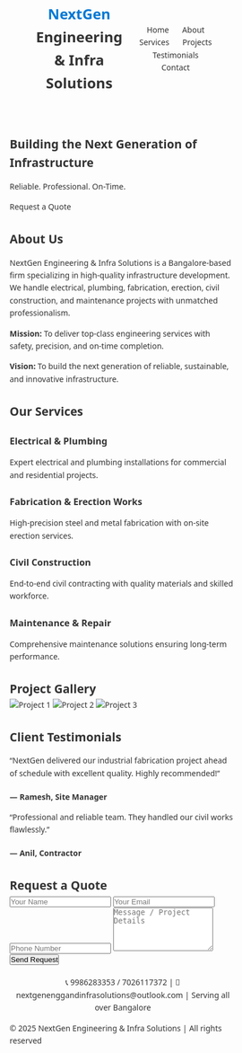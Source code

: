 <!DOCTYPE html>
<html lang="en">
<head>
<meta charset="UTF-8">
<meta name="viewport" content="width=device-width, initial-scale=1.0">
<title>NextGen Engineering & Infra Solutions</title>
<style>
/* Reset & Base */
* {margin:0; padding:0; box-sizing:border-box;}
body {font-family: 'Segoe UI', sans-serif; line-height:1.6; color:#333;}
a {text-decoration:none; color:inherit;}
ul {list-style:none;}

/* Header */
header {position:fixed; top:0; width:100%; background:#fff; box-shadow:0 2px 5px rgba(0,0,0,0.1); z-index:1000;}
header .container {display:flex; justify-content:space-between; align-items:center; padding:15px 40px;}
header .logo {font-size:1.6rem; font-weight:700;}
header .logo .blue {color:#0078d4;}
nav a {margin-left:20px; font-weight:500; color:#333;}
nav a:hover {color:#0078d4;}

/* Hero Section */
.hero {height:100vh; background:url('https://images.unsplash.com/photo-1581091215367-59ab6b22e1e8?auto=format&fit=crop&w=1600&q=80') center/cover no-repeat; display:flex; align-items:center; justify-content:center; text-align:center; color:#fff; position:relative;}
.hero::after {content:''; position:absolute; inset:0; background:rgba(0,0,0,0.5);}
.hero-content {position:relative; z-index:2; max-width:800px;}
.hero h1 {font-size:3rem; margin-bottom:20px;}
.hero p {font-size:1.2rem; margin-bottom:30px;}
.btn {background:#0078d4; color:#fff; padding:12px 25px; border:none; border-radius:5px; font-weight:600; cursor:pointer;}
.btn:hover {background:#005ea6;}

/* Sections */
section {padding:80px 20px; max-width:1000px; margin:auto;}
section h2 {font-size:2rem; color:#0078d4; margin-bottom:20px; text-align:center;}
section p, section li {margin-bottom:15px;}
.services, .testimonials, .projects {display:grid; grid-gap:20px;}
.services {grid-template-columns:repeat(auto-fit, minmax(250px,1fr));}
.projects {grid-template-columns:repeat(auto-fit, minmax(280px,1fr));}
.projects img {width:100%; border-radius:8px;}
.testimonial {background:#f5f5f5; padding:20px; border-left:4px solid #0078d4; border-radius:5px;}

/* Contact Form */
form {display:flex; flex-direction:column; max-width:500px; margin:auto;}
form input, form textarea {padding:10px; margin-bottom:15px; border:1px solid #ccc; border-radius:5px;}
form button {width:fit-content; align-self:center;}

/* Footer */
footer {text-align:center; padding:20px; background:#f9f9f9; font-size:14px; margin-top:40px;}

/* Smooth scroll */
html {scroll-behavior:smooth;}

/* Responsive */
@media(max-width:768px){header .container {flex-direction:column;} nav a {margin:10px 5px; display:inline-block;} .hero h1{font-size:2rem;}}
</style>
</head>
<body>

<!-- Header -->
<header>
  <div class="container">
    <div class="logo"><span class="blue">NextGen</span> Engineering & Infra Solutions</div>
    <nav>
      <a href="#home">Home</a>
      <a href="#about">About</a>
      <a href="#services">Services</a>
      <a href="#projects">Projects</a>
      <a href="#testimonials">Testimonials</a>
      <a href="#contact">Contact</a>
    </nav>
  </div>
</header>

<!-- Hero -->
<section class="hero" id="home">
  <div class="hero-content">
    <h1>Building the Next Generation of Infrastructure</h1>
    <p>Reliable. Professional. On-Time.</p>
    <a href="#contact" class="btn">Request a Quote</a>
  </div>
</section>

<!-- About -->
<section id="about">
  <h2>About Us</h2>
  <p>NextGen Engineering & Infra Solutions is a Bangalore-based firm specializing in high-quality infrastructure development. We handle electrical, plumbing, fabrication, erection, civil construction, and maintenance projects with unmatched professionalism.</p>
  <p><strong>Mission:</strong> To deliver top-class engineering services with safety, precision, and on-time completion.</p>
  <p><strong>Vision:</strong> To build the next generation of reliable, sustainable, and innovative infrastructure.</p>
</section>

<!-- Services -->
<section id="services">
  <h2>Our Services</h2>
  <div class="services">
    <div>
      <h3>Electrical & Plumbing</h3>
      <p>Expert electrical and plumbing installations for commercial and residential projects.</p>
    </div>
    <div>
      <h3>Fabrication & Erection Works</h3>
      <p>High-precision steel and metal fabrication with on-site erection services.</p>
    </div>
    <div>
      <h3>Civil Construction</h3>
      <p>End-to-end civil contracting with quality materials and skilled workforce.</p>
    </div>
    <div>
      <h3>Maintenance & Repair</h3>
      <p>Comprehensive maintenance solutions ensuring long-term performance.</p>
    </div>
  </div>
</section>

<!-- Projects -->
<section id="projects">
  <h2>Project Gallery</h2>
  <div class="projects">
    <img src="https://images.unsplash.com/photo-1523413651479-597eb2da0ad6?auto=format&fit=crop&w=600&q=60" alt="Project 1">
    <img src="https://images.unsplash.com/photo-1581092334360-9e12d3b3e9a5?auto=format&fit=crop&w=600&q=60" alt="Project 2">
    <img src="https://images.unsplash.com/photo-1581093588401-22a9b3f63c10?auto=format&fit=crop&w=600&q=60" alt="Project 3">
  </div>
</section>

<!-- Testimonials -->
<section id="testimonials">
  <h2>Client Testimonials</h2>
  <div class="testimonials">
    <div class="testimonial">
      <p>“NextGen delivered our industrial fabrication project ahead of schedule with excellent quality. Highly recommended!”</p>
      <h4>— Ramesh, Site Manager</h4>
    </div>
    <div class="testimonial">
      <p>“Professional and reliable team. They handled our civil works flawlessly.”</p>
      <h4>— Anil, Contractor</h4>
    </div>
  </div>
</section>

<!-- Contact -->
<section id="contact">
  <h2>Request a Quote</h2>
  <form action="https://formsubmit.co/nextgenenggandinfrasolutions@outlook.com" method="POST">
    <input type="hidden" name="_captcha" value="false">
    <input type="text" name="name" placeholder="Your Name" required>
    <input type="email" name="email" placeholder="Your Email" required>
    <input type="text" name="phone" placeholder="Phone Number">
    <textarea name="message" placeholder="Message / Project Details" rows="5" required></textarea>
    <button type="submit" class="btn">Send Request</button>
  </form>
  <p style="text-align:center; margin-top:20px;">📞 9986283353 / 7026117372 | 📧 nextgenenggandinfrasolutions@outlook.com | Serving all over Bangalore</p>
</section>

<!-- Footer -->
<footer>
  <p>© 2025 NextGen Engineering & Infra Solutions | All rights reserved</p>
</footer>

</body>
</html>
